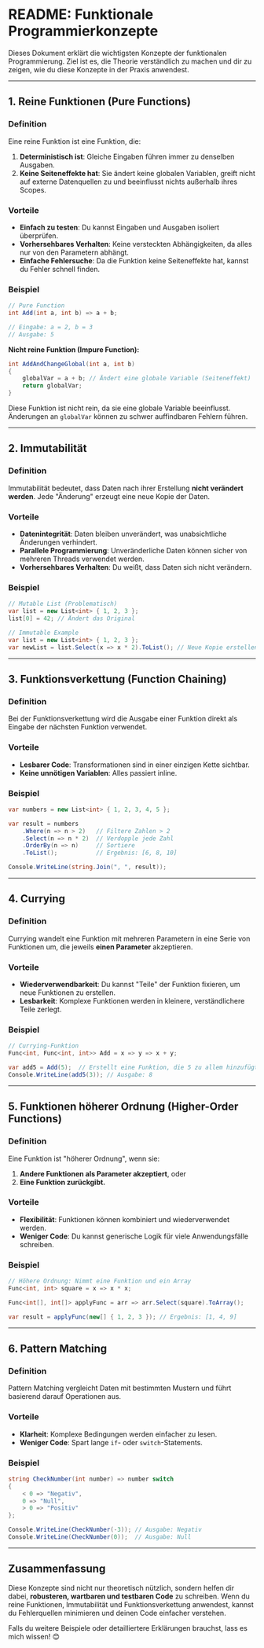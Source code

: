 
# **README: Funktionale Programmierkonzepte**

Dieses Dokument erklärt die wichtigsten Konzepte der funktionalen Programmierung. Ziel ist es, die Theorie verständlich zu machen und dir zu zeigen, wie du diese Konzepte in der Praxis anwendest.

---

## **1. Reine Funktionen (Pure Functions)**

### **Definition**
Eine reine Funktion ist eine Funktion, die:
1. **Deterministisch ist**: Gleiche Eingaben führen immer zu denselben Ausgaben.
2. **Keine Seiteneffekte hat**: Sie ändert keine globalen Variablen, greift nicht auf externe Datenquellen zu und beeinflusst nichts außerhalb ihres Scopes.

### **Vorteile**
- **Einfach zu testen**: Du kannst Eingaben und Ausgaben isoliert überprüfen.  
- **Vorhersehbares Verhalten**: Keine versteckten Abhängigkeiten, da alles nur von den Parametern abhängt.  
- **Einfache Fehlersuche**: Da die Funktion keine Seiteneffekte hat, kannst du Fehler schnell finden.

### **Beispiel**
```csharp
// Pure Function
int Add(int a, int b) => a + b;

// Eingabe: a = 2, b = 3
// Ausgabe: 5
```

**Nicht reine Funktion (Impure Function):**
```csharp
int AddAndChangeGlobal(int a, int b)
{
    globalVar = a + b; // Ändert eine globale Variable (Seiteneffekt)
    return globalVar;
}
```

Diese Funktion ist nicht rein, da sie eine globale Variable beeinflusst. Änderungen an `globalVar` können zu schwer auffindbaren Fehlern führen.

---

## **2. Immutabilität**

### **Definition**
Immutabilität bedeutet, dass Daten nach ihrer Erstellung **nicht verändert werden**. Jede "Änderung" erzeugt eine neue Kopie der Daten.

### **Vorteile**
- **Datenintegrität**: Daten bleiben unverändert, was unabsichtliche Änderungen verhindert.  
- **Parallele Programmierung**: Unveränderliche Daten können sicher von mehreren Threads verwendet werden.  
- **Vorhersehbares Verhalten**: Du weißt, dass Daten sich nicht verändern.

### **Beispiel**
```csharp
// Mutable List (Problematisch)
var list = new List<int> { 1, 2, 3 };
list[0] = 42; // Ändert das Original

// Immutable Example
var list = new List<int> { 1, 2, 3 };
var newList = list.Select(x => x * 2).ToList(); // Neue Kopie erstellen
```

---

## **3. Funktionsverkettung (Function Chaining)**

### **Definition**
Bei der Funktionsverkettung wird die Ausgabe einer Funktion direkt als Eingabe der nächsten Funktion verwendet.

### **Vorteile**
- **Lesbarer Code**: Transformationen sind in einer einzigen Kette sichtbar.  
- **Keine unnötigen Variablen**: Alles passiert inline.

### **Beispiel**
```csharp
var numbers = new List<int> { 1, 2, 3, 4, 5 };

var result = numbers
    .Where(n => n > 2)   // Filtere Zahlen > 2
    .Select(n => n * 2)  // Verdopple jede Zahl
    .OrderBy(n => n)     // Sortiere
    .ToList();           // Ergebnis: [6, 8, 10]

Console.WriteLine(string.Join(", ", result));
```

---

## **4. Currying**

### **Definition**
Currying wandelt eine Funktion mit mehreren Parametern in eine Serie von Funktionen um, die jeweils **einen Parameter** akzeptieren.

### **Vorteile**
- **Wiederverwendbarkeit**: Du kannst "Teile" der Funktion fixieren, um neue Funktionen zu erstellen.  
- **Lesbarkeit**: Komplexe Funktionen werden in kleinere, verständlichere Teile zerlegt.

### **Beispiel**
```csharp
// Currying-Funktion
Func<int, Func<int, int>> Add = x => y => x + y;

var add5 = Add(5);  // Erstellt eine Funktion, die 5 zu allem hinzufügt
Console.WriteLine(add5(3)); // Ausgabe: 8
```

---

## **5. Funktionen höherer Ordnung (Higher-Order Functions)**

### **Definition**
Eine Funktion ist "höherer Ordnung", wenn sie:
1. **Andere Funktionen als Parameter akzeptiert**, oder  
2. **Eine Funktion zurückgibt.**

### **Vorteile**
- **Flexibilität**: Funktionen können kombiniert und wiederverwendet werden.  
- **Weniger Code**: Du kannst generische Logik für viele Anwendungsfälle schreiben.

### **Beispiel**
```csharp
// Höhere Ordnung: Nimmt eine Funktion und ein Array
Func<int, int> square = x => x * x;

Func<int[], int[]> applyFunc = arr => arr.Select(square).ToArray();

var result = applyFunc(new[] { 1, 2, 3 }); // Ergebnis: [1, 4, 9]
```

---

## **6. Pattern Matching**

### **Definition**
Pattern Matching vergleicht Daten mit bestimmten Mustern und führt basierend darauf Operationen aus.

### **Vorteile**
- **Klarheit**: Komplexe Bedingungen werden einfacher zu lesen.  
- **Weniger Code**: Spart lange `if`- oder `switch`-Statements.

### **Beispiel**
```csharp
string CheckNumber(int number) => number switch
{
    < 0 => "Negativ",
    0 => "Null",
    > 0 => "Positiv"
};

Console.WriteLine(CheckNumber(-3)); // Ausgabe: Negativ
Console.WriteLine(CheckNumber(0));  // Ausgabe: Null
```

---

## **Zusammenfassung**

Diese Konzepte sind nicht nur theoretisch nützlich, sondern helfen dir dabei, **robusteren, wartbaren und testbaren Code** zu schreiben. Wenn du reine Funktionen, Immutabilität und Funktionsverkettung anwendest, kannst du Fehlerquellen minimieren und deinen Code einfacher verstehen.

Falls du weitere Beispiele oder detailliertere Erklärungen brauchst, lass es mich wissen! 😊

